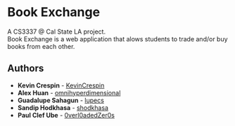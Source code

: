# Book Exchange

A CS3337 @ Cal State LA project.</br>
Book Exchange is a web application that alows students to trade and/or buy books from each other.</br>

## Authors

* **Kevin Crespin** - [KevinCrespin](https://github.com/KevinCrespin)
* **Alex Huan** - [omnihyperdimensional](https://github.com/omnihyperdimensional)
* **Guadalupe Sahagun** - [lupecs](https://github.com/lupecs)
* **Sandip Hodkhasa** - [shodkhasa](https://github.com/shodkhasa)
* **Paul Clef Ube** - [0verl0adedZer0s](https://github.com/0verl0adedZer0s)
